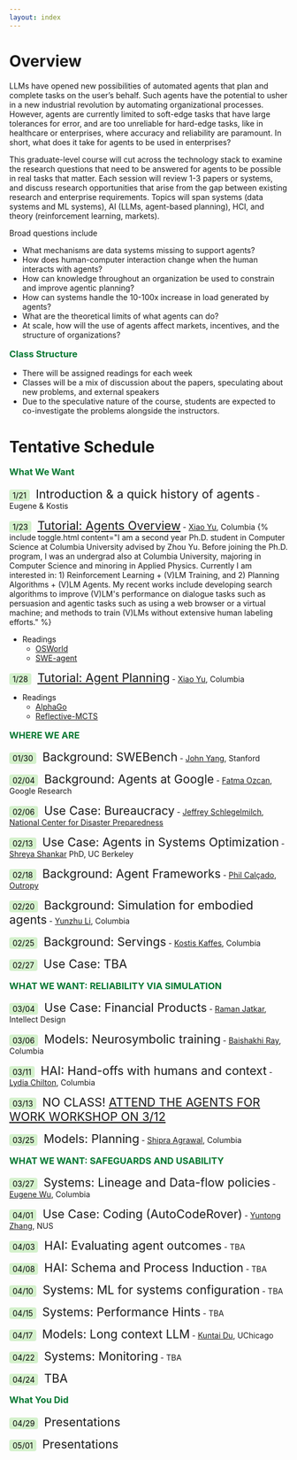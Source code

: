 ```yaml
---
layout: index
---
```


<!--<div class="alert alert-success" role="alert">
  <h4 class="alert-heading">Registering for this course</h4>
  <p>If you are interested in taking this course, please fill out 
  <a href="https://forms.gle/Z9RufMdoA1YSfa5HA" style="color:#045321; text-decoration:underline;"><b>THIS SHORT FORM</b></a>.
  Due to the small class size, we will use the answers to balance student backgrounds and expertise.  To ensure commitment, we are not currently accepting audits.  
  </p>
</div>
-->



# Overview


LLMs have opened new possibilities of automated agents that plan and complete tasks on the user’s behalf.  Such agents have the potential to usher in a new industrial revolution by automating organizational processes.   However, agents are currently limited to soft-edge tasks that have large tolerances for error, and are too unreliable for hard-edge tasks, like in healthcare or enterprises, where accuracy and reliability are paramount.  In short, what does it take for agents to be used in enterprises?

This graduate-level course will cut across the technology stack to examine the research questions that need to be answered for agents to be possible in real tasks that matter.    Each session will review 1-3 papers or systems, and discuss research opportunities that arise from the gap between existing research and enterprise requirements.  Topics will span systems (data systems and ML systems), AI (LLMs, agent-based planning), HCI, and theory (reinforcement learning, markets).   

Broad questions include

* What mechanisms are data systems missing to support agents?
* How does human-computer interaction change when the human interacts with agents?
* How can knowledge throughout an organization be used to constrain and improve agentic planning?
* How can systems handle the 10-100x increase in load generated by agents?
* What are the theoretical limits of what agents can do?
* At scale, how will the use of agents affect markets, incentives, and the structure of organizations?



### Class Structure

* There will be assigned readings for each week
* Classes will be a mix of discussion about the papers, speculating about new problems, and external speakers
* Due to the speculative nature of the course, students are expected to co-investigate the problems alongside the instructors.   





# Tentative Schedule


### What We Want

<span class="date">1/21</span>	<span class="topic">Introduction & a quick history of agents</span>	- Eugene & Kostis

<span class="date">1/23</span>	<span class="topic"><a href="https://drive.google.com/file/d/1308CxPBdqhrurz4zeGN5Uw_Xp6BzQaJ1/view?usp=sharing">Tutorial: Agents Overview</a></span> - [Xiao Yu](https://jasonyux.com/), Columbia {% include toggle.html content="I am a second year Ph.D. student in Computer Science at Columbia University advised by Zhou Yu. Before joining the Ph.D. program, I was an undergrad also at Columbia University, majoring in Computer Science and minoring in Applied Physics. Currently I am interested in: 1) Reinforcement Learning + (V)LM Training, and 2) Planning Algorithms + (V)LM Agents. My recent works include developing search algorithms to improve (V)LM's performance on dialogue tasks such as persuasion and agentic tasks such as using a web browser or a virtual machine; and methods to train (V)LMs without extensive human labeling efforts." %}

* Readings
    * [OSWorld](https://arxiv.org/abs/2404.07972)
    * [SWE-agent](https://arxiv.org/abs/2405.15793)

<span class="date">1/28</span>	<span class="topic"><a href="https://drive.google.com/file/d/1TUZf2GV3zPZA8sLKSSpkp2nd5OT8SSpt/view?usp=sharing">Tutorial: Agent Planning</a></span> - [Xiao Yu](https://jasonyux.com/), Columbia

* Readings
    * [AlphaGo](https://www.nature.com/articles/nature24270)
    * [Reflective-MCTS](https://arxiv.org/abs/2410.02052)

### WHERE WE ARE

<span class="date">01/30</span> <span class="topic">Background: SWEBench</span> - [John Yang](https://john-b-yang.github.io/), Stanford

<span class="date">02/04</span> <span class="topic">Background: Agents at Google</span> - [Fatma Ozcan](https://techsysinfra.google/research/srg-staff/fatma-ozcan/), Google Research

<span class="date">02/06</span> <span class="topic">Use Case: Bureaucracy</span> - [Jeffrey Schlegelmilch](https://ncdp.columbia.edu/about-us/faculty-and-staff/), [National Center for Disaster Preparedness](https://ncdp.columbia.edu/)

<span class="date">02/13</span> <span class="topic">Use Case: Agents in Systems Optimization</span> - [Shreya Shankar](https://www.sh-reya.com/) PhD, UC Berkeley

<span class="date">02/18</span> <span class="topic">Background: Agent Frameworks</span> - [Phil Calçado](https://philcalcado.com/), [Outropy](https://outropy.ai/)

<span class="date">02/20</span> <span class="topic">Background: Simulation for embodied agents</span> - [Yunzhu Li](https://yunzhuli.github.io), Columbia

<span class="date">02/25</span> <span class="topic">Background: Servings</span> - [Kostis Kaffes](https://www.cs.columbia.edu/~kkaffes/index.html), Columbia

<span class="date">02/27</span> <span class="topic">Use Case: TBA</span>

### WHAT WE WANT: RELIABILITY VIA SIMULATION

<span class="date">03/04</span> <span class="topic">Use Case: Financial Products</span>  - [Raman Jatkar](https://www.linkedin.com/in/raman-jatkar-7942079), Intellect Design

<span class="date">03/06</span> <span class="topic">Models: Neurosymbolic training</span> - [Baishakhi Ray](https://rayb.info), Columbia

<span class="date">03/11</span> <span class="topic">HAI: Hand-offs with humans and context</span> - [Lydia Chilton](https://www.cs.columbia.edu/~chilton/chilton.html), Columbia

<span class="date">03/13</span> <span class="workshop topic">No Class!  <a href="https://www.eventbrite.com/e/nyc-agents-workshop-agents-for-work-tickets-1207855581559?aff=oddtdtcreator">Attend the Agents for Work workshop on 3/12</a></span>

<span class="date">03/25</span> <span class="topic">Models: Planning</span> - [Shipra Agrawal](https://www.columbia.edu/~sa3305/), Columbia

### WHAT WE WANT: SAFEGUARDS AND USABILITY

<span class="date">03/27</span> <span class="topic">Systems: Lineage and Data-flow policies</span> - [Eugene Wu](https://www.eugenewu.net), Columbia

<span class="date">04/01</span> <span class="topic">Use Case: Coding (AutoCodeRover)</span> - [Yuntong Zhang](https://yuntongzhang.github.io/), NUS

<span class="date">04/03</span> <span class="topic">HAI: Evaluating agent outcomes</span> - TBA

<span class="date">04/08</span> <span class="topic">HAI: Schema and Process Induction</span> - TBA

<span class="date">04/10</span> <span class="topic">Systems: ML for systems configuration</span> - TBA

<span class="date">04/15</span> <span class="topic">Systems: Performance Hints</span> - TBA

<span class="date">04/17</span> <span class="topic">Models: Long context LLM</span> - [Kuntai Du](https://kuntaidu.github.io/aboutme.html), UChicago

<span class="date">04/22</span> <span class="topic">Systems: Monitoring</span> - TBA

<span class="date">04/24</span> <span class="topic">TBA</span>

### What You Did

<span class="date">04/29</span> <span class="topic">Presentations</span>

<span class="date">05/01</span> <span class="topic">Presentations</span>



<style>
h3 {
  color: #067832;
  margin-top: 1em;
  margin-bottom: 1em;
}
.date {
color: gray;
background-color: #999;
background-color: #d4f1cc;
color: black;
padding: 2px 6px;
border-radius: 4px;
margin-right: .5em;

}
span.topic {
font-size: 16pt;
}
.workshop, .workshop a {
font-size: 16pt;
text-transform: uppercase;
}
</style>
